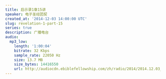 ```yaml
---
title: 启示录1章15讲
speaker: 电子圣经团契
created_at: '2014-12-03 14:00:00 UTC'
slug: revelation-1-part-15
series: true
description: 广播电台
audio:
  mp3_low:
    length: '1:00:04'
    bitrate: 32 Kbps
    sample_rate: 22050 Hz
    size: 13.7 MB
    size_bytes: 14416550
    url: http://audiocdn.ebiblefellowship.com/zh/radio/2014/2014.12.03_EBF_-_Revelation_1_Part_15.mp3
---
```


